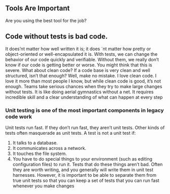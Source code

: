 ## Tools Are Important
Are you using the best tool for the job?

## Code without tests is bad code. 
It does’nt matter how well written it is; it does ´nt matter how pretty or object-oriented or well-encapsulated it is. With tests, we can change
the behavior of our code quickly and verifiable. Without them, we really don’t know
if our code is getting better or worse. You might think that this is severe. What about clean code? If a code base is
very clean and well structured, isn’t that enough? Well, make no mistake. I love
clean code. I love it more than most people I know, but while clean code is
good, it’s not enough. Teams take serious chances when they try to make large
changes without tests. It is like doing aerial gymnastics without a net. It
requires incredible skill and a clear understanding of what can happen at every
step

### Unit testing is one of the most important components in legacy code work

Unit tests run fast. If they don’t run fast, they aren’t unit tests.
Other kinds of tests often masquerade as unit tests. A test is not a unit test if:
1. It talks to a database.
2. It communicates across a network.
3. It touches the file system.
4. You have to do special things to your environment
   (such as editing configuration files) to run it.
   Tests that do these things aren’t bad. Often they are worth writing, and you generally
   will write them in unit test harnesses. However, it is important to be able to separate
   them from true unit tests so that you can keep a set of tests that you can run fast
   whenever you make changes
